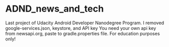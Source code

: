 # ADND_news_and_tech
Last project of Udacity Android Developer Nanodegree Program.
I removed google-services.json, keystore, and API key 
You need your own api key from newsapi.org, paste to gradle.properties file.
 For education purposes only!
